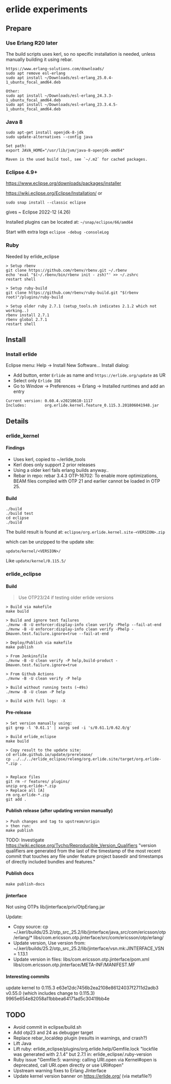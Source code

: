 # erlide experiments

## Prepare

### Use Erlang R20 later

The build scripts uses kerl, so no specific installation is needed,
unless manually building it using rebar.

```
https://www.erlang-solutions.com/downloads/
sudo apt remove esl-erlang
sudo apt install ~/Downloads/esl-erlang_25.0.4-1_ubuntu_focal_amd64.deb

Other:
sudo apt install ~/Downloads/esl-erlang_24.3.3-1_ubuntu_focal_amd64.deb
sudo apt install ~/Downloads/esl-erlang_23.3.4.5-1_ubuntu_focal_amd64.deb
```

### Java 8
```
sudo apt-get install openjdk-8-jdk
sudo update-alternatives --config java

Set path:
export JAVA_HOME="/usr/lib/jvm/java-8-openjdk-amd64"

Maven is the used build tool, see `~/.m2` for cached packages.
```

### Eclipse 4.9+
https://www.eclipse.org/downloads/packages/installer

https://wiki.eclipse.org/Eclipse/Installation/
or
```
sudo snap install --classic eclipse
```
gives ~ Eclipse 2022-12 (4.26)

Installed plugins can be located at:
`~/snap/eclipse/66/amd64`

Start with extra logs
`eclipse -debug -consoleLog`

### Ruby
Needed by erlide_eclipse

```
> Setup rbenv
git clone https://github.com/rbenv/rbenv.git ~/.rbenv
echo 'eval "$(~/.rbenv/bin/rbenv init - zsh)"' >> ~/.zshrc
restart shell

> Setup ruby-build
git clone https://github.com/rbenv/ruby-build.git "$(rbenv root)"/plugins/ruby-build

> Setup older ruby 2.7.1 (setup_tools.sh indicates 2.1.2 which not working..)
rbenv install 2.7.1
rbenv global 2.7.1
restart shell
```

## Install

### Install erlide

Eclipse menu: Help -> Install New Software...
Install dialog:
- Add button, enter `Erlide` as name and `https://erlide.org/update` as UR
- Select only `Erlide IDE`
- Go to Window -> Preferences -> Erlang -> Installed runtimes and add an entry

```
Current version: 0.60.4.v20210610-1117
Includes:        org.erlide.kernel.feature_0.115.3.201806041948.jar
```

## Details

### erlide_kernel

#### Findings
- Uses kerl, copied to ~/erlide_tools
- Kerl does only support 2 prior releases
- Using a older kerl fails erlang builds anyway..
- Rebar in repo: rebar 3.4.3
  OTP-16702: To enable more optimizations, BEAM files compiled with OTP 21 and earlier cannot be loaded in OTP 25.


#### Build
```
./build
./build test
cd eclipse
./build
```

The build result is found at:
`eclipse/org.erlide.kernel.site-<VERSION>.zip`

which can be unzipped to the update site:

`update/kernel/<VERSION>/`

Like `update/kernel/0.115.5/`


### erlide_eclipse

#### Build

> Use OTP23/24 if testing older erlide versions

```
> Build via makefile
make build

> Build and ignore test failures
./mvnw -B -U enforcer:display-info clean verify -Phelp --fail-at-end
./mvnw -B -U enforcer:display-info clean verify -Phelp -Dmaven.test.failure.ignore=true --fail-at-end

> Deploy/Publish via makefile
make publish

> From Jenkinsfile
./mvnw -B -U clean verify -P help,build-product -Dmaven.test.failure.ignore=true

> From Github Actions
./mvnw -B -U clean verify -P help

> Build without running tests (~49s)
./mvnw -B -U clean -P help

> Build with full logs: -X
```

#### Pre-release
```
> Set version manually using:
git grep -l '0.61.1' | xargs sed -i 's/0.61.1/0.62.0/g'

> Build erlide_eclipse
make build

> Copy result to the update site:
cd erlide.github.io/update/prerelease/
cp ../../../erlide_eclipse/releng/org.erlide.site/target/org.erlide-*.zip .


> Replace files
git rm -r features/ plugins/
unzip org.erlide-*.zip
> Replace all [A]
rm org.erlide-*.zip
git add .
```

#### Publish release (after updating version manually)
```
> Push changes and tag to upstream/origin
> then run:
make publish
```
TODO: Investigate https://wiki.eclipse.org/Tycho/Reproducible_Version_Qualifiers
"version qualifiers are generated from the last of the timestamp of the most recent commit that touches any file under feature project basedir and timestamps of directly included bundles and features."

#### Publish docs
```
make publish-docs
```

#### jinterface

Not using OTPs lib/jinterface/priv/OtpErlang.jar

Update:
- Copy source:
  cp ~/.kerl/builds/25.2/otp_src_25.2/lib/jinterface/java_src/com/ericsson/otp/erlang/* libs/com.ericsson.otp.jinterface/src/com/ericsson/otp/erlang/
- Update version, Use version from:
  ~/.kerl/builds/25.2/otp_src_25.2/lib/jinterface/vsn.mk:JINTERFACE_VSN = 1.13.1
- Update version in files:
  libs/com.ericsson.otp.jinterface/pom.xml
  libs/com.ericsson.otp.jinterface/META-INF/MANIFEST.MF

#### Interesting commits
update kernel to 0.115.3
 e63e12dc7456b2ea2108e86124037f2711d2adb3
v0.55.0 (which includes change to 0.115.3)
9965e654e82058a11bbbea64171ad5c30419bb4e


## TODO
- Avoid commit in eclipse/build.sh
- Add otp23 and 24 as debugger target
- Replace rebar_localdep plugin (results in warnings, and crash?)
- Lift Java
- Lift ruby: erlide_eclipse/plugins/org.erlide.help/Gemfile.lock
  "lockfile was generated with 2.1.4"
  but 2.7.1 in:
  erlide_eclipse/.ruby-version
- Ruby issue
  "Gemfile:5: warning: calling URI.open via Kernel#open is deprecated, call URI.open directly or use URI#open"
- Upstream warning fixes to Erlang JInterface
- Update kernel version banner on https://erlide.org/ (via metafile?)

